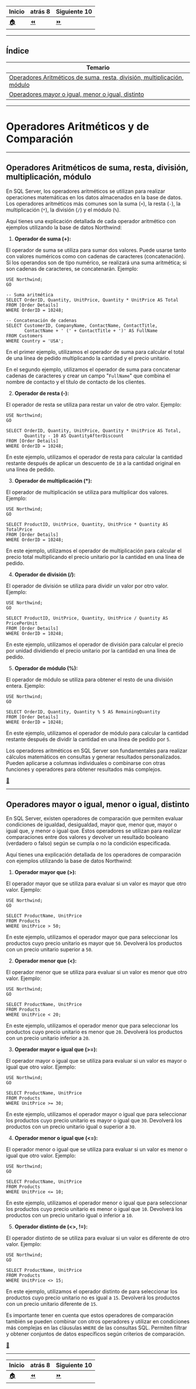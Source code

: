 | **Inicio**            | **atrás 8**                         | **Siguiente 10**                       |
| --------------------- | ----------------------------------- | -------------------------------------- |
| [🏠](../../README.md) | [⏪](./8.Estructuras_de_Control.md) | [⏩](./10.Herramientas_adicionales.md) |

---

## **Índice**

| Temario                                                                                                                                         |
| ----------------------------------------------------------------------------------------------------------------------------------------------- |
| [Operadores Aritméticos de suma, resta, división, multiplicación, módulo](#operadores-aritméticos-de-suma-resta-división-multiplicación-módulo) |
| [Operadores mayor o igual, menor o igual, distinto](#operadores-mayor-o-igual-menor-o-igual-distinto)                                           |

---

# **Operadores Aritméticos y de Comparación**

---

## **Operadores Aritméticos de suma, resta, división, multiplicación, módulo**

En SQL Server, los operadores aritméticos se utilizan para realizar operaciones matemáticas en los datos almacenados en la base de datos. Los operadores aritméticos más comunes son la suma (`+`), la resta (`-`), la multiplicación (`*`), la división (`/`) y el módulo (`%`).

Aquí tienes una explicación detallada de cada operador aritmético con ejemplos utilizando la base de datos Northwind:

1. **Operador de suma (+):**

El operador de suma se utiliza para sumar dos valores. Puede usarse tanto con valores numéricos como con cadenas de caracteres (concatenación). Si los operandos son de tipo numérico, se realizará una suma aritmética; si son cadenas de caracteres, se concatenarán.
Ejemplo:

```
USE Northwind;
GO

-- Suma aritmética
SELECT OrderID, Quantity, UnitPrice, Quantity * UnitPrice AS Total
FROM [Order Details]
WHERE OrderID = 10248;

-- Concatenación de cadenas
SELECT CustomerID, CompanyName, ContactName, ContactTitle,
       ContactName + ' (' + ContactTitle + ')' AS FullName
FROM Customers
WHERE Country = 'USA';
```

En el primer ejemplo, utilizamos el operador de suma para calcular el total de una línea de pedido multiplicando la cantidad y el precio unitario.

En el segundo ejemplo, utilizamos el operador de suma para concatenar cadenas de caracteres y crear un campo "`FullName`" que combina el nombre de contacto y el título de contacto de los clientes.

2. **Operador de resta (-):**

El operador de resta se utiliza para restar un valor de otro valor.
Ejemplo:

```
USE Northwind;
GO

SELECT OrderID, Quantity, UnitPrice, Quantity * UnitPrice AS Total,
       Quantity - 10 AS QuantityAfterDiscount
FROM [Order Details]
WHERE OrderID = 10248;
```

En este ejemplo, utilizamos el operador de resta para calcular la cantidad restante después de aplicar un descuento de `10` a la cantidad original en una línea de pedido.

3. **Operador de multiplicación (\*):**

El operador de multiplicación se utiliza para multiplicar dos valores.
Ejemplo:

```
USE Northwind;
GO

SELECT ProductID, UnitPrice, Quantity, UnitPrice * Quantity AS TotalPrice
FROM [Order Details]
WHERE OrderID = 10248;
```

En este ejemplo, utilizamos el operador de multiplicación para calcular el precio total multiplicando el precio unitario por la cantidad en una línea de pedido.

4. **Operador de división (/):**

El operador de división se utiliza para dividir un valor por otro valor.
Ejemplo:

```
USE Northwind;
GO

SELECT ProductID, UnitPrice, Quantity, UnitPrice / Quantity AS PricePerUnit
FROM [Order Details]
WHERE OrderID = 10248;
```

En este ejemplo, utilizamos el operador de división para calcular el precio por unidad dividiendo el precio unitario por la cantidad en una línea de pedido.

5. **Operador de módulo (%):**

El operador de módulo se utiliza para obtener el resto de una división entera.
Ejemplo:

```
USE Northwind;
GO

SELECT OrderID, Quantity, Quantity % 5 AS RemainingQuantity
FROM [Order Details]
WHERE OrderID = 10248;
```

En este ejemplo, utilizamos el operador de módulo para calcular la cantidad restante después de dividir la cantidad en una línea de pedido por `5`.

Los operadores aritméticos en SQL Server son fundamentales para realizar cálculos matemáticos en consultas y generar resultados personalizados. Pueden aplicarse a columnas individuales o combinarse con otras funciones y operadores para obtener resultados más complejos.

[🔼](#índice)

---

## **Operadores mayor o igual, menor o igual, distinto**

En SQL Server, existen operadores de comparación que permiten evaluar condiciones de igualdad, desigualdad, mayor que, menor que, mayor o igual que, y menor o igual que. Estos operadores se utilizan para realizar comparaciones entre dos valores y devolver un resultado booleano (verdadero o falso) según se cumpla o no la condición especificada.

Aquí tienes una explicación detallada de los operadores de comparación con ejemplos utilizando la base de datos Northwind:

1. **Operador mayor que (>):**

El operador mayor que se utiliza para evaluar si un valor es mayor que otro valor.
Ejemplo:

```
USE Northwind;
GO

SELECT ProductName, UnitPrice
FROM Products
WHERE UnitPrice > 50;
```

En este ejemplo, utilizamos el operador mayor que para seleccionar los productos cuyo precio unitario es mayor que `50`. Devolverá los productos con un precio unitario superior a `50`.

2. **Operador menor que (<):**

El operador menor que se utiliza para evaluar si un valor es menor que otro valor.
Ejemplo:

```
USE Northwind;
GO

SELECT ProductName, UnitPrice
FROM Products
WHERE UnitPrice < 20;
```

En este ejemplo, utilizamos el operador menor que para seleccionar los productos cuyo precio unitario es menor que `20`. Devolverá los productos con un precio unitario inferior a `20`.

3. **Operador mayor o igual que (>=):**

El operador mayor o igual que se utiliza para evaluar si un valor es mayor o igual que otro valor.
Ejemplo:

```
USE Northwind;
GO

SELECT ProductName, UnitPrice
FROM Products
WHERE UnitPrice >= 30;
```

En este ejemplo, utilizamos el operador mayor o igual que para seleccionar los productos cuyo precio unitario es mayor o igual que `30`. Devolverá los productos con un precio unitario igual o superior a `30`.

4. **Operador menor o igual que (<=):**

El operador menor o igual que se utiliza para evaluar si un valor es menor o igual que otro valor.
Ejemplo:

```
USE Northwind;
GO

SELECT ProductName, UnitPrice
FROM Products
WHERE UnitPrice <= 10;
```

En este ejemplo, utilizamos el operador menor o igual que para seleccionar los productos cuyo precio unitario es menor o igual que `10`. Devolverá los productos con un precio unitario igual o inferior a `10`.

5. **Operador distinto de (<>, !=):**

El operador distinto de se utiliza para evaluar si un valor es diferente de otro valor.
Ejemplo:

```
USE Northwind;
GO

SELECT ProductName, UnitPrice
FROM Products
WHERE UnitPrice <> 15;
```

En este ejemplo, utilizamos el operador distinto de para seleccionar los productos cuyo precio unitario no es igual a `15`. Devolverá los productos con un precio unitario diferente de `15`.

Es importante tener en cuenta que estos operadores de comparación también se pueden combinar con otros operadores y utilizar en condiciones más complejas en las cláusulas `WHERE` de las consultas SQL. Permiten filtrar y obtener conjuntos de datos específicos según criterios de comparación.

[🔼](#índice)

---

| **Inicio**            | **atrás 8**                         | **Siguiente 10**                       |
| --------------------- | ----------------------------------- | -------------------------------------- |
| [🏠](../../README.md) | [⏪](./8.Estructuras_de_Control.md) | [⏩](./10.Herramientas_adicionales.md) |
